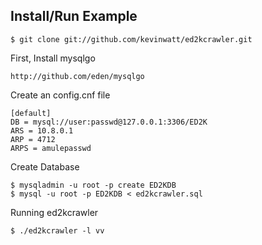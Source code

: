 
Install/Run Example
-------------------

    $ git clone git://github.com/kevinwatt/ed2kcrawler.git

First, Install mysqlgo

    http://github.com/eden/mysqlgo

Create an config.cnf file

    [default]
    DB = mysql://user:passwd@127.0.0.1:3306/ED2K
    ARS = 10.8.0.1
    ARP = 4712
    ARPS = amulepasswd


Create Database

    $ mysqladmin -u root -p create ED2KDB
    $ mysql -u root -p ED2KDB < ed2kcrawler.sql

Running ed2kcrawler
    
    $ ./ed2kcrawler -l vv


